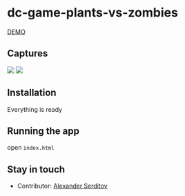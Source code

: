 # dc-game-plants-vs-zombies

[DEMO](https://dguard.github.io/dguard-game-plants-vs-zombies/)

## Captures
  <img src="./captures/plant-attack-at-zombie-land.gif" />

  <img src="./captures/plant-attack.gif" />

## Installation

Everything is ready


## Running the app

open `index.html`

## Stay in touch

- Contributor: [Alexander Serditov](mailto:mededr90@gmail.com)
